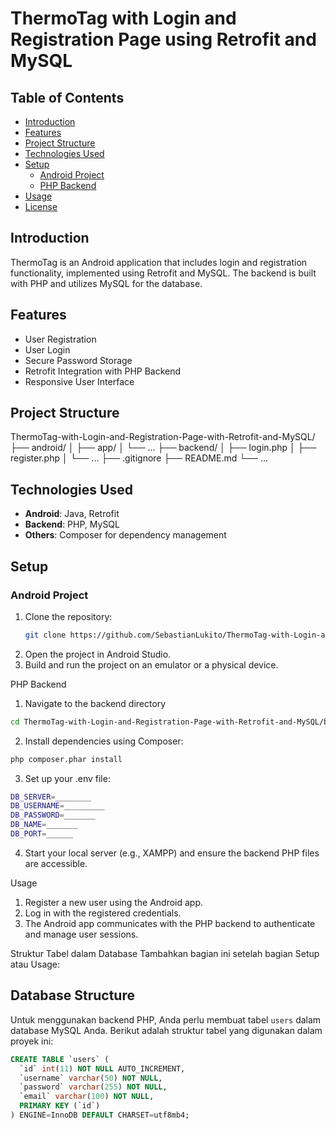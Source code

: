 # ThermoTag with Login and Registration Page using Retrofit and MySQL

## Table of Contents
- [Introduction](#introduction)
- [Features](#features)
- [Project Structure](#project-structure)
- [Technologies Used](#technologies-used)
- [Setup](#setup)
  - [Android Project](#android-project)
  - [PHP Backend](#php-backend)
- [Usage](#usage)
- [License](#license)

## Introduction
ThermoTag is an Android application that includes login and registration functionality, implemented using Retrofit and MySQL. The backend is built with PHP and utilizes MySQL for the database.

## Features
- User Registration
- User Login
- Secure Password Storage
- Retrofit Integration with PHP Backend
- Responsive User Interface

## Project Structure

ThermoTag-with-Login-and-Registration-Page-with-Retrofit-and-MySQL/
├── android/
│ ├── app/
│ └── ...
├── backend/
│ ├── login.php
│ ├── register.php
│ └── ...
├── .gitignore
├── README.md
└── ...


## Technologies Used
- **Android**: Java, Retrofit
- **Backend**: PHP, MySQL
- **Others**: Composer for dependency management

## Setup

### Android Project
1. Clone the repository:
   ```sh
   git clone https://github.com/SebastianLukito/ThermoTag-with-Login-and-Registration-Page-with-Retrofit-and-MySQL.git

2. Open the project in Android Studio.
3. Build and run the project on an emulator or a physical device.
   
PHP Backend
1. Navigate to the backend directory
 ```sh
cd ThermoTag-with-Login-and-Registration-Page-with-Retrofit-and-MySQL/backend
```
2. Install dependencies using Composer:
 ```sh
php composer.phar install
```
3. Set up your .env file:
 ```sh
DB_SERVER=________
DB_USERNAME=_________
DB_PASSWORD=_______
DB_NAME=_______
DB_PORT=______
```
4. Start your local server (e.g., XAMPP) and ensure the backend PHP files are accessible.

Usage
1. Register a new user using the Android app.
2. Log in with the registered credentials.
3. The Android app communicates with the PHP backend to authenticate and manage user sessions.

Struktur Tabel dalam Database
Tambahkan bagian ini setelah bagian Setup atau Usage:
## Database Structure

Untuk menggunakan backend PHP, Anda perlu membuat tabel `users` dalam database MySQL Anda. Berikut adalah struktur tabel yang digunakan dalam proyek ini:

```sql
CREATE TABLE `users` (
  `id` int(11) NOT NULL AUTO_INCREMENT,
  `username` varchar(50) NOT NULL,
  `password` varchar(255) NOT NULL,
  `email` varchar(100) NOT NULL,
  PRIMARY KEY (`id`)
) ENGINE=InnoDB DEFAULT CHARSET=utf8mb4;
```

